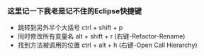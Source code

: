 ### 这里记一下我老是记不住的Eclipse快捷键  
* 跳转到另外半个大括号  ctrl + shift + p  
* 同时修改所有变量名 alt + shift + r (右键-Refactor-Rename)
* 找到方法被调用的位置 ctrl + alt + h (右键-Open Call Hierarchy)
